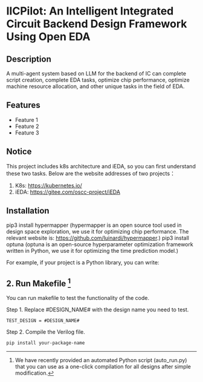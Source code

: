# IICPilot: An Intelligent Integrated Circuit Backend Design Framework Using Open EDA



## Description  
  
A multi-agent system based on LLM for the backend of IC can complete script creation, complete EDA tasks, optimize chip performance, optimize machine resource allocation, and other unique tasks in the field of EDA.
  
## Features  
  
- Feature 1  
- Feature 2  
- Feature 3  
<!-- List the main features of your project -->  

## Notice
This project includes k8s architecture and iEDA, so you can first understand these two tasks.
Below are the website addresses of two projects：
1. K8s: https://kubernetes.io/
2. iEDA: https://gitee.com/oscc-project/iEDA
## Installation  

pip3 install hypermapper
(hypermapper is an open source tool used in design space exploration, we use it for optimizing chip performance. The relevant website is: https://github.com/luinardi/hypermapper.)
pip3 install optuna
(optuna is an open-source hyperparameter optimization framework written in Python, we use it for optimizing the time prediction model.)
  
For example, if your project is a Python library, you can write:  
  


## 2. Run Makefile [^2]
[^2]: We have recently provided an automated Python script (auto_run.py) that you can use as a one-click compilation for all designs after simple modification.

You can run makefile to test the functionality of the code.

Step 1. Replace #DESIGN_NAME# with the design name you need to test.
```
TEST_DESIGN = #DESIGN_NAME#
```
Step 2. Compile the Verilog file.

```bash  
pip install your-package-name
